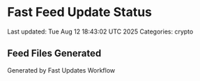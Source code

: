 # Fast Feed Update Status
Last updated: Tue Aug 12 18:43:02 UTC 2025
Categories: crypto

## Feed Files Generated

Generated by Fast Updates Workflow
